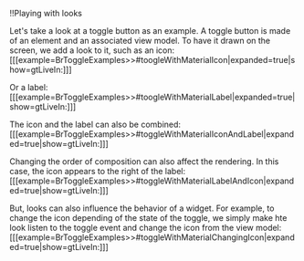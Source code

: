 !!Playing with looks 

Let's take a look at a toggle button as an example. A toggle button is made of an element and an associated view model. To have it drawn on the screen, we add a look to it, such as an icon:
[[[example=BrToggleExamples>>#toogleWithMaterialIcon|expanded=true|show=gtLiveIn:]]]

Or a label:
[[[example=BrToggleExamples>>#toogleWithMaterialLabel|expanded=true|show=gtLiveIn:]]]

The icon and the label can also be combined:
[[[example=BrToggleExamples>>#toggleWithMaterialIconAndLabel|expanded=true|show=gtLiveIn:]]]

Changing the order of composition can also affect the rendering. In this case, the icon appears to the right of the label:
[[[example=BrToggleExamples>>#toggleWithMaterialLabelAndIcon|expanded=true|show=gtLiveIn:]]]

But, looks can also influence the behavior of a widget. For example, to change the icon depending of the state of the toggle, we simply make hte look listen to the toggle event and change the icon from the view model:
[[[example=BrToggleExamples>>#toggleWithMaterialChangingIcon|expanded=true|show=gtLiveIn:]]]
